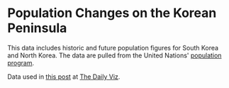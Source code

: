 # Population Changes on the Korean Peninsula

This data includes historic and future population figures for South Korea and North Korea. The data are pulled from the United Nations' [population program](https://esa.un.org/unpd/wpp/).

Data used in [this post](http://thedailyviz.com/2017/10/24/common-ground-between-north-and-south-korea-aging-and-shrinking-populations/) at [The Daily Viz](http://thedailyviz.com).